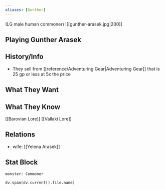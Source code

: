 ```yaml
---
aliases: [Gunther]
---
```

(LG male human commoner)
![[gunther-arasek.jpg|200]]
## Playing Gunther Arasek

## History/Info
- They sell from [[reference/Adventuring Gear|Adventuring Gear]] that is 25 gp or less at 5x the price

## What They Want

## What They Know
[[Barovian Lore]]
[[Vallaki Lore]]

## Relations
- wife: [[Yelena Arasek]]

## Stat Block

```statblock
monster: Commoner
```

```dataviewjs
dv.span(dv.current().file.name)
```
